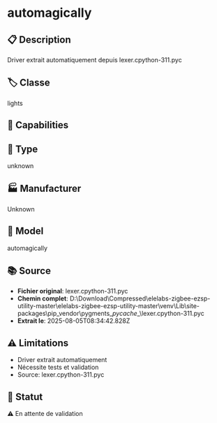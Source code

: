 # automagically

## 📋 Description
Driver extrait automatiquement depuis lexer.cpython-311.pyc

## 🏷️ Classe
lights

## 🔧 Capabilities


## 📡 Type
unknown

## 🏭 Manufacturer
Unknown

## 📱 Model
automagically

## 📚 Source
- **Fichier original**: lexer.cpython-311.pyc
- **Chemin complet**: D:\Download\Compressed\elelabs-zigbee-ezsp-utility-master\elelabs-zigbee-ezsp-utility-master\venv\Lib\site-packages\pip\_vendor\pygments\__pycache__\lexer.cpython-311.pyc
- **Extrait le**: 2025-08-05T08:34:42.828Z

## ⚠️ Limitations
- Driver extrait automatiquement
- Nécessite tests et validation
- Source: lexer.cpython-311.pyc

## 🚀 Statut
⚠️ En attente de validation
